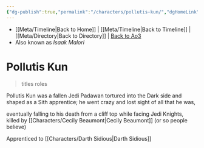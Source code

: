```yaml
---
{"dg-publish":true,"permalink":"/characters/pollutis-kun/","dgHomeLink":false}
---
```


- [[Meta/Timeline\|Back to Home]] | [[Meta/Timeline\|Back to Timeline]] | [[Meta/Directory\|Back to Directory]] | [Back to Ao3](https://archiveofourown.org/works/19334440/chapters/45992584)
- Also known as *Isaak Malori*

# Pollutis Kun
>titles roles

Pollutis Kun was a fallen Jedi Padawan tortured into the Dark side and shaped as a Sith apprentice; he went crazy and lost sight of all that he was, 

eventually falling to his death from a cliff top while facing Jedi Knights, killed by [[Characters/Cecily Beaumont\|Cecily Beaumont]] (or so people believe)

Apprenticed to [[Characters/Darth Sidious\|Darth Sidious]]
